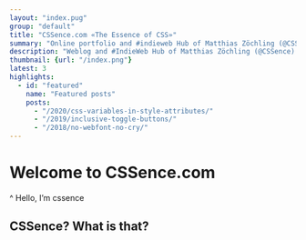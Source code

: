 ```yaml
---
layout: "index.pug"
group: "default"
title: "CSSence.com «The Essence of CSS»"
summary: "Online portfolio and #indieweb Hub of Matthias Zöchling (@CSSence). Blog included, mainly about web design, majoring in CSS."
description: "Weblog and #IndieWeb Hub of Matthias Zöchling (@CSSence)."
thumbnail: {url: "/index.png"}
latest: 3
highlights:
  - id: "featured"
    name: "Featured posts"
    posts:
      - "/2020/css-variables-in-style-attributes/"
      - "/2019/inclusive-toggle-buttons/"
      - "/2018/no-webfont-no-cry/"
---
```


# Welcome to CSSence.com
^ Hello, I’m <span aria-label="@CSSence."><abbr>css</abbr>ence</span>

<h2 id="introduction" class="visually-hidden">CSSence? What is that?</h2>
